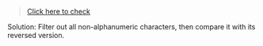 >[Click here to check](https://leetcode.com/problems/valid-palindrome/)

Solution:
Filter out all non-alphanumeric characters, then compare it with its reversed version.
